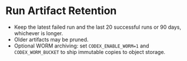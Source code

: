 # Run Artifact Retention

- Keep the latest failed run and the last 20 successful runs or 90 days, whichever is longer.
- Older artifacts may be pruned.
- Optional WORM archiving: set `CODEX_ENABLE_WORM=1` and `CODEX_WORM_BUCKET` to ship immutable copies to object storage.
